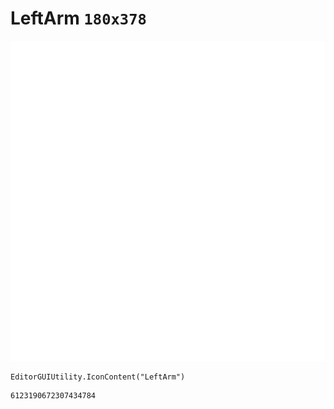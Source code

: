 # LeftArm `180x378`
<img src="/img/LeftArm.png" width=512 height=512>

``` CSharp
EditorGUIUtility.IconContent("LeftArm")
```
```
6123190672307434784
```
